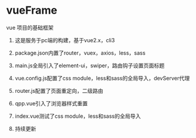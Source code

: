 # vueFrame
vue 项目的基础框架


1. 这是服务于pc端的构建，基于vue2.x，cli3
2. package.json内置了router，vuex，axios，less，sass
3. main.js全局引入了element-ui，swiper，路由钩子设置页面标题
4. vue.config.js配置了css module，less和sass的全局导入，devServer代理
5. router.js配置了页面重定向，二级路由
6. qpp.vue引入了浏览器样式重置
7. index.vue测试了css module，less和sass的全局导入

8. 持续更新
